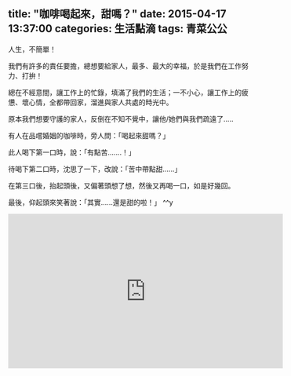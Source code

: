 title: "咖啡喝起來，甜嗎？"
date: 2015-04-17 13:37:00
categories: 生活點滴
tags: 青菜公公
---

人生，不簡單！

我們有許多的責任要擔，總想要給家人，最多、最大的幸福，於是我們在工作努力、打拚！

總在不經意間，讓工作上的忙錄，填滿了我們的生活；一不小心，讓工作上的疲憊、壞心情，全都帶回家，溜進與家人共處的時光中。
<!-- more -->  

原本我們想要守護的家人，反倒在不知不覺中，讓他/她們與我們疏遠了.....

有人在品嚐婚姻的咖啡時，旁人問：「喝起來甜嗎？」

此人喝下第一口時，說：「有點苦.......！」

待喝下第二口時，沈思了一下，改說：「苦中帶點甜......」

在第三口後，抬起頭後，又偏著頭想了想，然後又再喝一口，如是好幾回。

最後，仰起頭來笑著說：「其實......還是甜的啦！」 ^^y

<iframe width="560" height="315" src="https://www.youtube.com/embed/etqoMuMqk2s?rel=0" frameborder="0" allowfullscreen></iframe>